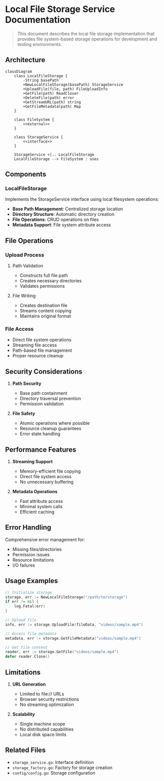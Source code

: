 # Local File Storage Service Documentation

> This document describes the local file storage implementation that provides file system-based storage operations for development and testing environments.

## Architecture

```mermaid
classDiagram
    class LocalFileStorage {
        -String basePath
        +NewLocalFileStorage(basePath) StorageService
        +UploadFile(file, path) FileUploadInfo
        +GetFile(path) ReadCloser
        +DeleteFile(path) error
        +GetStreamURL(path) string
        +GetFileMetadata(path) Map
    }

    class FileSystem {
        <<external>>
    }

    class StorageService {
        <<interface>>
    }

    StorageService <|.. LocalFileStorage
    LocalFileStorage --> FileSystem : uses
```

## Components

### LocalFileStorage

Implements the StorageService interface using local filesystem operations:

- **Base Path Management**: Centralized storage location
- **Directory Structure**: Automatic directory creation
- **File Operations**: CRUD operations on files
- **Metadata Support**: File system attribute access

## File Operations

### Upload Process

1. Path Validation

   - Constructs full file path
   - Creates necessary directories
   - Validates permissions

2. File Writing
   - Creates destination file
   - Streams content copying
   - Maintains original format

### File Access

- Direct file system operations
- Streaming file access
- Path-based file management
- Proper resource cleanup

## Security Considerations

1. **Path Security**

   - Base path containment
   - Directory traversal prevention
   - Permission validation

2. **File Safety**
   - Atomic operations where possible
   - Resource cleanup guarantees
   - Error state handling

## Performance Features

1. **Streaming Support**

   - Memory-efficient file copying
   - Direct file system access
   - No unnecessary buffering

2. **Metadata Operations**
   - Fast attribute access
   - Minimal system calls
   - Efficient caching

## Error Handling

Comprehensive error management for:

- Missing files/directories
- Permission issues
- Resource limitations
- I/O failures

## Usage Examples

```go
// Initialize storage
storage, err := NewLocalFileStorage("/path/to/storage")
if err != nil {
    log.Fatal(err)
}

// Upload file
info, err := storage.UploadFile(fileData, "videos/sample.mp4")

// Access file metadata
metadata, err := storage.GetFileMetadata("videos/sample.mp4")

// Get file content
reader, err := storage.GetFile("videos/sample.mp4")
defer reader.Close()
```

## Limitations

1. **URL Generation**

   - Limited to file:// URLs
   - Browser security restrictions
   - No streaming optimization

2. **Scalability**
   - Single machine scope
   - No distributed capabilities
   - Local disk space limits

## Related Files

- `storage_service.go`: Interface definition
- `storage_factory.go`: Factory for storage creation
- `config/config.go`: Storage configuration
